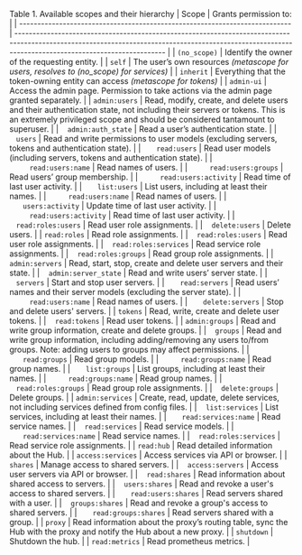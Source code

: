 Table 1. Available scopes and their hierarchy
|                                    Scope                                    |                                                                                         Grants permission to:                                                                                         |
| --------------------------------------------------------------------------- | ----------------------------------------------------------------------------------------------------------------------------------------------------------------------------------------------------- |
| `(no_scope)`                                                                | Identify the owner of the requesting entity.                                                                                                                                                          |
| `self`                                                                      | The user’s own resources _(metascope for users, resolves to (no_scope) for services)_                                                                                                                 |
| `inherit`                                                                   | Everything that the token-owning entity can access _(metascope for tokens)_                                                                                                                           |
| `admin-ui`                                                                  | Access the admin page. Permission to take actions via the admin page granted separately.                                                                                                              |
| `admin:users`                                                               | Read, modify, create, and delete users and their authentication state, not including their servers or tokens. This is an extremely privileged scope and should be considered tantamount to superuser. |
| &nbsp;&nbsp;&nbsp;`admin:auth_state`                                        | Read a user’s authentication state.                                                                                                                                                                   |
| &nbsp;&nbsp;&nbsp;`users`                                                   | Read and write permissions to user models (excluding servers, tokens and authentication state).                                                                                                       |
| &nbsp;&nbsp;&nbsp;&nbsp;&nbsp;&nbsp;`read:users`                            | Read user models (including servers, tokens and authentication state).                                                                                                                                |
| &nbsp;&nbsp;&nbsp;&nbsp;&nbsp;&nbsp;&nbsp;&nbsp;&nbsp;`read:users:name`     | Read names of users.                                                                                                                                                                                  |
| &nbsp;&nbsp;&nbsp;&nbsp;&nbsp;&nbsp;&nbsp;&nbsp;&nbsp;`read:users:groups`   | Read users’ group membership.                                                                                                                                                                         |
| &nbsp;&nbsp;&nbsp;&nbsp;&nbsp;&nbsp;&nbsp;&nbsp;&nbsp;`read:users:activity` | Read time of last user activity.                                                                                                                                                                      |
| &nbsp;&nbsp;&nbsp;&nbsp;&nbsp;&nbsp;`list:users`                            | List users, including at least their names.                                                                                                                                                           |
| &nbsp;&nbsp;&nbsp;&nbsp;&nbsp;&nbsp;&nbsp;&nbsp;&nbsp;`read:users:name`     | Read names of users.                                                                                                                                                                                  |
| &nbsp;&nbsp;&nbsp;&nbsp;&nbsp;&nbsp;`users:activity`                        | Update time of last user activity.                                                                                                                                                                    |
| &nbsp;&nbsp;&nbsp;&nbsp;&nbsp;&nbsp;&nbsp;&nbsp;&nbsp;`read:users:activity` | Read time of last user activity.                                                                                                                                                                      |
| &nbsp;&nbsp;&nbsp;`read:roles:users`                                        | Read user role assignments.                                                                                                                                                                           |
| &nbsp;&nbsp;&nbsp;`delete:users`                                            | Delete users.                                                                                                                                                                                         |
| `read:roles`                                                                | Read role assignments.                                                                                                                                                                                |
| &nbsp;&nbsp;&nbsp;`read:roles:users`                                        | Read user role assignments.                                                                                                                                                                           |
| &nbsp;&nbsp;&nbsp;`read:roles:services`                                     | Read service role assignments.                                                                                                                                                                        |
| &nbsp;&nbsp;&nbsp;`read:roles:groups`                                       | Read group role assignments.                                                                                                                                                                          |
| `admin:servers`                                                             | Read, start, stop, create and delete user servers and their state.                                                                                                                                    |
| &nbsp;&nbsp;&nbsp;`admin:server_state`                                      | Read and write users’ server state.                                                                                                                                                                   |
| &nbsp;&nbsp;&nbsp;`servers`                                                 | Start and stop user servers.                                                                                                                                                                          |
| &nbsp;&nbsp;&nbsp;&nbsp;&nbsp;&nbsp;`read:servers`                          | Read users’ names and their server models (excluding the server state).                                                                                                                               |
| &nbsp;&nbsp;&nbsp;&nbsp;&nbsp;&nbsp;&nbsp;&nbsp;&nbsp;`read:users:name`     | Read names of users.                                                                                                                                                                                  |
| &nbsp;&nbsp;&nbsp;&nbsp;&nbsp;&nbsp;`delete:servers`                        | Stop and delete users' servers.                                                                                                                                                                       |
| `tokens`                                                                    | Read, write, create and delete user tokens.                                                                                                                                                           |
| &nbsp;&nbsp;&nbsp;`read:tokens`                                             | Read user tokens.                                                                                                                                                                                     |
| `admin:groups`                                                              | Read and write group information, create and delete groups.                                                                                                                                           |
| &nbsp;&nbsp;&nbsp;`groups`                                                  | Read and write group information, including adding/removing any users to/from groups. Note: adding users to groups may affect permissions.                                                            |
| &nbsp;&nbsp;&nbsp;&nbsp;&nbsp;&nbsp;`read:groups`                           | Read group models.                                                                                                                                                                                    |
| &nbsp;&nbsp;&nbsp;&nbsp;&nbsp;&nbsp;&nbsp;&nbsp;&nbsp;`read:groups:name`    | Read group names.                                                                                                                                                                                     |
| &nbsp;&nbsp;&nbsp;&nbsp;&nbsp;&nbsp;`list:groups`                           | List groups, including at least their names.                                                                                                                                                          |
| &nbsp;&nbsp;&nbsp;&nbsp;&nbsp;&nbsp;&nbsp;&nbsp;&nbsp;`read:groups:name`    | Read group names.                                                                                                                                                                                     |
| &nbsp;&nbsp;&nbsp;`read:roles:groups`                                       | Read group role assignments.                                                                                                                                                                          |
| &nbsp;&nbsp;&nbsp;`delete:groups`                                           | Delete groups.                                                                                                                                                                                        |
| `admin:services`                                                            | Create, read, update, delete services, not including services defined from config files.                                                                                                              |
| &nbsp;&nbsp;&nbsp;`list:services`                                           | List services, including at least their names.                                                                                                                                                        |
| &nbsp;&nbsp;&nbsp;&nbsp;&nbsp;&nbsp;`read:services:name`                    | Read service names.                                                                                                                                                                                   |
| &nbsp;&nbsp;&nbsp;`read:services`                                           | Read service models.                                                                                                                                                                                  |
| &nbsp;&nbsp;&nbsp;&nbsp;&nbsp;&nbsp;`read:services:name`                    | Read service names.                                                                                                                                                                                   |
| &nbsp;&nbsp;&nbsp;`read:roles:services`                                     | Read service role assignments.                                                                                                                                                                        |
| `read:hub`                                                                  | Read detailed information about the Hub.                                                                                                                                                              |
| `access:services`                                                           | Access services via API or browser.                                                                                                                                                                   |
| `shares`                                                                    | Manage access to shared servers.                                                                                                                                                                      |
| &nbsp;&nbsp;&nbsp;`access:servers`                                          | Access user servers via API or browser.                                                                                                                                                               |
| &nbsp;&nbsp;&nbsp;`read:shares`                                             | Read information about shared access to servers.                                                                                                                                                      |
| &nbsp;&nbsp;&nbsp;`users:shares`                                            | Read and revoke a user's access to shared servers.                                                                                                                                                    |
| &nbsp;&nbsp;&nbsp;&nbsp;&nbsp;&nbsp;`read:users:shares`                     | Read servers shared with a user.                                                                                                                                                                      |
| &nbsp;&nbsp;&nbsp;`groups:shares`                                           | Read and revoke a group's access to shared servers.                                                                                                                                                   |
| &nbsp;&nbsp;&nbsp;&nbsp;&nbsp;&nbsp;`read:groups:shares`                    | Read servers shared with a group.                                                                                                                                                                     |
| `proxy`                                                                     | Read information about the proxy’s routing table, sync the Hub with the proxy and notify the Hub about a new proxy.                                                                                   |
| `shutdown`                                                                  | Shutdown the hub.                                                                                                                                                                                     |
| `read:metrics`                                                              | Read prometheus metrics.                                                                                                                                                                              |
